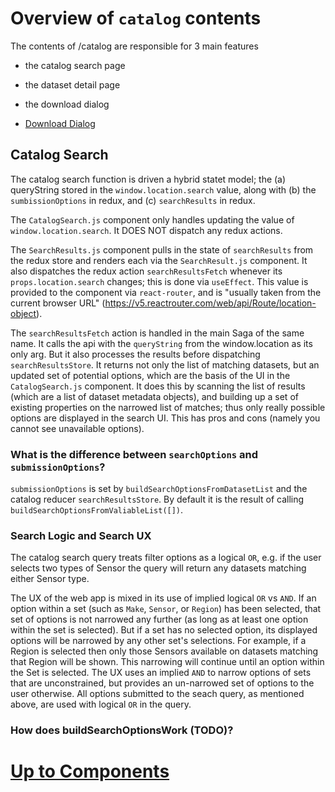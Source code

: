 # Overview of `catalog` contents

The contents of /catalog are responsible for 3 main features
- the catalog search page
- the dataset detail page
- the download dialog

- [Download Dialog](DownloadDialog/download-dialog-doc.md)

## Catalog Search

The catalog search function is driven a hybrid statet model; the (a) queryString stored in the `window.location.search` value, along with (b) the `sumbissionOptions` in redux, and (c) `searchResults` in redux.

The `CatalogSearch.js` component only handles updating the value of `window.location.search`. It DOES NOT dispatch any redux actions.

The `SearchResults.js` component pulls in the state of `searchResults` from the redux store and renders each via the `SearchResult.js` component. It also dispatches the redux action `searchResultsFetch` whenever its `props.location.search` changes; this is done via `useEffect`. This value is provided to the component via `react-router`, and is "usually taken from the current browser URL" (https://v5.reactrouter.com/web/api/Route/location-object).

The `searchResultsFetch` action is handled in the main Saga of the same name. It calls the api with the `queryString` from the window.location as its only arg. But it also processes the results before dispatching `searchResultsStore`. It returns not only the list of matching datasets, but an updated set of potential options, which are the basis of the UI in the `CatalogSearch.js` component. It does this by scanning the list of results (which are a list of dataset metadata objects), and building up a set of existing properties on the narrowed list of matches; thus only really possible options are displayed in the search UI. This has pros and cons (namely you cannot see unavailable options).

### What is the difference between `searchOptions` and `submissionOptions`?

`submissionOptions` is set by `buildSearchOptionsFromDatasetList` and the catalog reducer `searchResultsStore`. By default it is the result of calling `buildSearchOptionsFromValiableList([])`.

### Search Logic and Search UX

The catalog search query treats filter options as a logical `OR`, e.g. if the user selects two types of Sensor the query will return any datasets matching either Sensor type.

The UX of the web app is mixed in its use of implied logical `OR` vs `AND`. If an option within a set (such as `Make`, `Sensor`, or `Region`) has been selected, that set of options is not narrowed any further (as long as at least one option within the set is selected). But if a set has no selected option, its displayed options will be narrowed by any other set's selections. For example, if a Region is selected then only those Sensors available on datasets matching that Region will be shown. This narrowing will continue until an option within the Set is selected. The UX uses an implied `AND` to narrow options of sets that are unconstrained, but provides an un-narrowed set of options to the user otherwise. All options submitted to the seach query, as mentioned above, are used with logical `OR` in the query.

### How does buildSearchOptionsWork (TODO)?



# [Up to Components](../components-doc.md)
